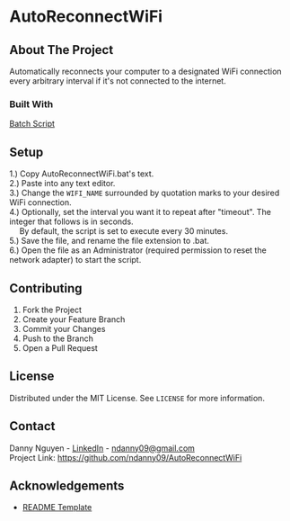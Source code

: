 # AutoReconnectWiFi

## About The Project

Automatically reconnects your computer to a designated WiFi connection every arbitrary interval if it's not connected to the internet. 

### Built With

[Batch Script](https://www.tutorialspoint.com/batch_script/index.htm)

## Setup

1.) Copy AutoReconnectWiFi.bat's text. <br>
2.) Paste into any text editor. <br>
3.) Change the ```WIFI_NAME``` surrounded by quotation marks to your desired WiFi connection. <br>
4.) Optionally, set the interval you want it to repeat after "timeout". The integer that follows is in seconds. <br>
&emsp; By default, the script is set to execute every 30 minutes. <br>
5.) Save the file, and rename the file extension to .bat. <br>
6.) Open the file as an Administrator (required permission to reset the network adapter) to start the script. <br>

## Contributing

<ol>
  <li> Fork the Project </li>
  <li> Create your Feature Branch  </li>
  <li> Commit your Changes  </li>
  <li> Push to the Branch  </li>
  <li> Open a Pull Request </li>
</ol>

## License

Distributed under the MIT License. See `LICENSE` for more information.

## Contact

Danny Nguyen - [LinkedIn](https://www.linkedin.com/in/ndanny09/) - ndanny09@gmail.com <br>
Project Link: https://github.com/ndanny09/AutoReconnectWiFi

## Acknowledgements

* [README Template](https://github.com/othneildrew/Best-README-Template#prerequisites)
